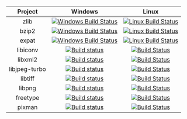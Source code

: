 

|Project | Windows | Linux | 
|:------:|:------:|:------:|
| zlib   | [![Windows Build Status](https://ci.appveyor.com/api/projects/status/github/conanos/zlib?svg=true)](https://ci.appveyor.com/project/Mingyiz/zlib) |[![Linux Build Status](https://api.travis-ci.org/conanos/zlib.svg)](https://travis-ci.org/conanos/zlib)|
| bzip2  | [![Windows Build Status](https://ci.appveyor.com/api/projects/status/github/conanos/bzip2?svg=true)](https://ci.appveyor.com/project/Mingyiz/bzip2-qo8a3) |[![Linux Build Status](https://api.travis-ci.org/conanos/bzip2.svg)](https://travis-ci.org/conanos/bzip2)|
| expat  | [![Windows Build Status](https://ci.appveyor.com/api/projects/status/github/conanos/expat?svg=true)](https://ci.appveyor.com/project/Mingyiz/expat) |[![Linux Build Status](https://api.travis-ci.org/conanos/expat.svg)](https://travis-ci.org/conanos/expat)|
| libiconv | [![Build status](https://ci.appveyor.com/api/projects/status/github/conanos/libiconv?svg=true)](https://ci.appveyor.com/Mingyiz/libiconv)|[![Build Status](https://travis-ci.org/conanos/libiconv.svg)](https://travis-ci.org/conanos/libiconv)|
| libxml2 |[![Build status](https://ci.appveyor.com/api/projects/status/github/conanos/libxml2?svg=true)](https://ci.appveyor.com/project/Mingyiz/libxml2)|[![Build Status](https://travis-ci.org/conanos/libxml2.svg)](https://travis-ci.org/conanos/libxml2)|
| libjpeg-turbo |[![Build status](https://ci.appveyor.com/api/projects/status/github/conanos/libjpeg-turbo?svg=true)](https://ci.appveyor.com/project/Mingyiz/libjpeg-turbo)|[![Build Status](https://travis-ci.org/conanos/libjpeg-turbo.svg)](https://travis-ci.org/conanos/libjpeg-turbo)|
| libtiff |[![Build status](https://ci.appveyor.com/api/projects/status/github/conanos/libtiff?svg=true)](https://ci.appveyor.com/project/Mingyiz/libtiff)|[![Build Status](https://travis-ci.org/conanos/libtiff.svg)](https://travis-ci.org/conanos/libtiff)|
| libpng |[![Build status](https://ci.appveyor.com/api/projects/status/github/conanos/libpng?svg=true)](https://ci.appveyor.com/project/Mingyiz/libpng)|[![Build Status](https://travis-ci.org/conanos/libpng.svg)](https://travis-ci.org/conanos/libpng)|
| freetype |[![Build status](https://ci.appveyor.com/api/projects/status/github/conanos/freetype?svg=true)](https://ci.appveyor.com/project/Mingyiz/freetype)|[![Build Status](https://travis-ci.org/conanos/freetype.svg)](https://travis-ci.org/conanos/freetype)|
| pixman |[![Build status](https://ci.appveyor.com/api/projects/status/github/conanos/pixman?svg=true)](https://ci.appveyor.com/project/Mingyiz/pixman)|[![Build Status](https://travis-ci.org/conanos/pixman.svg)](https://travis-ci.org/conanos/pixman)|